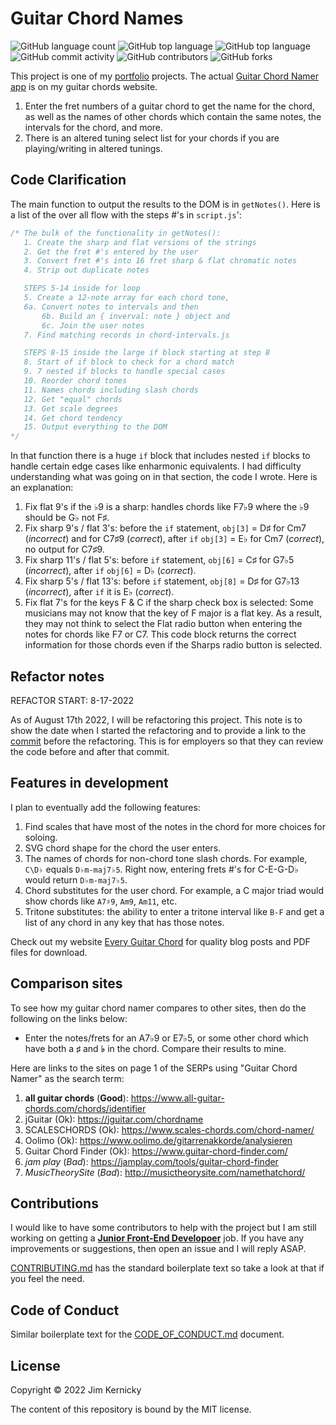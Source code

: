 # Guitar Chord Names

![GitHub language count](https://img.shields.io/github/languages/count/Kernix13/guitar-chord-names?style=flat-square)
![GitHub top language](https://img.shields.io/github/languages/top/Kernix13/guitar-chord-names?style=flat-square)
![GitHub top language](https://img.shields.io/github/directory-file-count/Kernix13/guitar-chord-names?style=flat-square)
![GitHub commit activity](https://img.shields.io/github/commit-activity/y/Kernix13/guitar-chord-names?style=flat-square)
![GitHub contributors](https://img.shields.io/github/contributors/Kernix13/guitar-chord-names?style=flat-square)
![GitHub forks](https://img.shields.io/github/forks/Kernix13/guitar-chord-names?style=flat-square)

This project is one of my [portfolio](https://courageous-cuchufli-816711.netlify.app/) projects. The actual [Guitar Chord Namer app](https://everyguitarchord.com/what-chord-is-this.html) is on my guitar chords website.

1. Enter the fret numbers of a guitar chord to get the name for the chord, as well as the names of other chords which contain the same notes, the intervals for the chord, and more.
1. There is an altered tuning select list for your chords if you are playing/writing in altered tunings.

## Code Clarification

The main function to output the results to the DOM is in `getNotes()`. Here is a list of the over all flow with the steps #'s in `script.js`':

```js
/* The bulk of the functionality in getNotes():
   1. Create the sharp and flat versions of the strings 
   2. Get the fret #'s entered by the user
   3. Convert fret #'s into 16 fret sharp & flat chromatic notes
   4. Strip out duplicate notes

   STEPS 5-14 inside for loop
   5. Create a 12-note array for each chord tone, 
   6a. Convert notes to intervals and then
       6b. Build an { inverval: note } object and
       6c. Join the user notes
   7. Find matching records in chord-intervals.js

   STEPS 8-15 inside the large if block starting at step 8
   8. Start of if block to check for a chord match
   9. 7 nested if blocks to handle special cases
   10. Reorder chord tones
   11. Names chords including slash chords
   12. Get "equal" chords
   13. Get scale degrees
   14. Get chord tendency
   15. Output everything to the DOM
*/
```

In that function there is a huge `if` block that includes nested `if` blocks to handle certain edge cases like enharmonic equivalents. I had difficulty understanding what was going on in that section, the code I wrote. Here is an explanation:

1. Fix flat 9's if the ♭9 is a sharp: handles chords like F7♭9 where the ♭9 should be G♭ not F♯.
1. Fix sharp 9's / flat 3's: before the `if` statement, `obj[3]` = D♯ for Cm7 (_incorrect_) and for C7♯9 (_correct_), after `if` `obj[3]` = E♭ for Cm7 (_correct_), no output for C7♯9.
1. Fix sharp 11's / flat 5's: before `if` statement, `obj[6]` = C♯ for G7♭5 (_incorrect_), after `if` `obj[6]` = D♭ (_correct_).
1. Fix sharp 5's / flat 13's: before `if` statement, `obj[8]` = D♯ for G7♭13 (_incorrect_), after `if` it is E♭ (_correct_).
1. Fix flat 7's for the keys F & C if the sharp check box is selected: Some musicians may not know that the key of F major is a flat key. As a result, they may not think to select the Flat radio button when entering the notes for chords like F7 or C7. This code block returns the correct information for those chords even if the Sharps radio button is selected.

## Refactor notes

REFACTOR START: 8-17-2022

As of August 17th 2022, I will be refactoring this project. This note is to show the date when I started the refactoring and to provide a link to the [commit](https://github.com/Kernix13/guitar-chord-names/commit/154ade074dd4e1c696b4dacaefe96d394b1ba547) before the refactoring. This is for employers so that they can review the code before and after that commit.

## Features in development

I plan to eventually add the following features:

1. Find scales that have most of the notes in the chord for more choices for soloing.
1. SVG chord shape for the chord the user enters.
1. The names of chords for non-chord tone slash chords. For example, `C\D♭` equals `D♭m-maj7♭5`. Right now, entering frets #'s for C-E-G-D♭ would return `D♭m-maj7♭5`.
1. Chord substitutes for the user chord. For example, a C major triad would show chords like `A7♯9`, `Am9`, `Am11`, etc.
1. Tritone substitutes: the ability to enter a tritone interval like `B-F` and get a list of any chord in any key that has those notes.

Check out my website [Every Guitar Chord](https://everyguitarchord.com/ 'Every Guitar Chord website') for quality blog posts and PDF files for download.

## Comparison sites

To see how my guitar chord namer compares to other sites, then do the following on the links below:

- Enter the notes/frets for an A7♭9 or E7♭5, or some other chord which have both a **♯** and **♭** in the chord. Compare their results to mine.

Here are links to the sites on page 1 of the SERPs using "Guitar Chord Namer" as the search term:

1. **all guitar chords** (**Good**): https://www.all-guitar-chords.com/chords/identifier
1. jGuitar (Ok): https://jguitar.com/chordname
1. SCALESCHORDS (Ok): https://www.scales-chords.com/chord-namer/
1. Oolimo (Ok): https://www.oolimo.de/gitarrenakkorde/analysieren
1. Guitar Chord Finder (Ok): https://www.guitar-chord-finder.com/
1. _jam play_ (_Bad_): https://jamplay.com/tools/guitar-chord-finder
1. _MusicTheorySite_ (_Bad_): http://musictheorysite.com/namethatchord/

## Contributions

I would like to have some contributors to help with the project but I am still working on getting a <ins>**Junior Front-End Developoer**</ins> job. If you have any improvements or suggestions, then open an issue and I will reply ASAP.

[CONTRIBUTING.md](https://github.com/Kernix13/guitar-chord-names/blob/master/CONTRIBUTING.md) has the standard boilerplate text so take a look at that if you feel the need.

## Code of Conduct

Similar boilerplate text for the [CODE_OF_CONDUCT.md](https://github.com/Kernix13/guitar-chord-names/blob/master/CODE_OF_CONDUCT.md) document.

## License

Copyright © 2022 Jim Kernicky

The content of this repository is bound by the MIT license.
